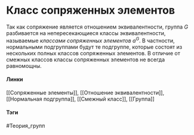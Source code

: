 # Класс сопряженных элементов
Так как сопряжение является отношением эквивалентности, группа $G$ разбивается на непересекающиеся классы эквивалентности, называемые *классами сопряженных элементов* $a^G$. 
В частности, нормальными подгруппами будут те подгруппе, которые состоят из нескольких полных классов сопряженных элементов.
В отличие от смежных классов классы сопряженных элементов не всегда равномощны.

#### Линки
[[Сопряженные элементы]],
[[Отношение эквивалентности]],
[[Нормальная подгруппа]],
[[Смежный класс]],
[[Группа]]
#### Тэги 
 #Теория_групп 